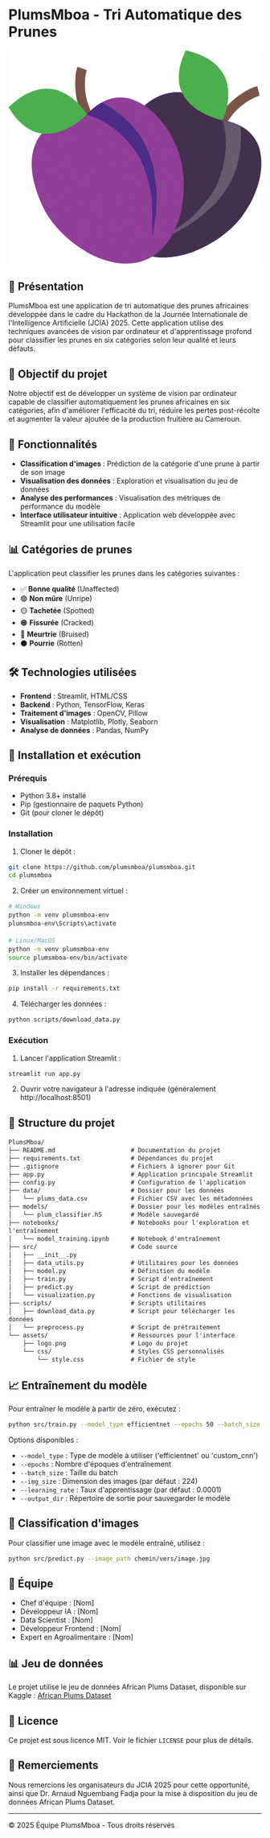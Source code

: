 # PlumsMboa - Tri Automatique des Prunes

![Logo PlumsMboa](assets/logo.png)

## 🌟 Présentation

PlumsMboa est une application de tri automatique des prunes africaines développée dans le cadre du Hackathon de la Journée Internationale de l'Intelligence Artificielle (JCIA) 2025. Cette application utilise des techniques avancées de vision par ordinateur et d'apprentissage profond pour classifier les prunes en six catégories selon leur qualité et leurs défauts.

## 🎯 Objectif du projet

Notre objectif est de développer un système de vision par ordinateur capable de classifier automatiquement les prunes africaines en six catégories, afin d'améliorer l'efficacité du tri, réduire les pertes post-récolte et augmenter la valeur ajoutée de la production fruitière au Cameroun.

## 🧠 Fonctionnalités

- **Classification d'images** : Prédiction de la catégorie d'une prune à partir de son image
- **Visualisation des données** : Exploration et visualisation du jeu de données
- **Analyse des performances** : Visualisation des métriques de performance du modèle
- **Interface utilisateur intuitive** : Application web développée avec Streamlit pour une utilisation facile

## 📊 Catégories de prunes

L'application peut classifier les prunes dans les catégories suivantes :

- ✅ **Bonne qualité** (Unaffected)
- 🟢 **Non mûre** (Unripe)
- 🟡 **Tachetée** (Spotted)
- 🟠 **Fissurée** (Cracked)
- 🔴 **Meurtrie** (Bruised)
- ⚫ **Pourrie** (Rotten)

## 🛠️ Technologies utilisées

- **Frontend** : Streamlit, HTML/CSS
- **Backend** : Python, TensorFlow, Keras
- **Traitement d'images** : OpenCV, Pillow
- **Visualisation** : Matplotlib, Plotly, Seaborn
- **Analyse de données** : Pandas, NumPy

## 🚀 Installation et exécution

### Prérequis

- Python 3.8+ installé
- Pip (gestionnaire de paquets Python)
- Git (pour cloner le dépôt)

### Installation

1. Cloner le dépôt :
```bash
git clone https://github.com/plumsmboa/plumsmboa.git
cd plumsmboa
```

2. Créer un environnement virtuel :
```bash
# Windows
python -m venv plumsmboa-env
plumsmboa-env\Scripts\activate

# Linux/MacOS
python -m venv plumsmboa-env
source plumsmboa-env/bin/activate
```

3. Installer les dépendances :
```bash
pip install -r requirements.txt
```

4. Télécharger les données :
```bash
python scripts/download_data.py
```

### Exécution

1. Lancer l'application Streamlit :
```bash
streamlit run app.py
```

2. Ouvrir votre navigateur à l'adresse indiquée (généralement http://localhost:8501)

## 📂 Structure du projet

```
PlumsMboa/
├── README.md                     # Documentation du projet
├── requirements.txt              # Dépendances du projet
├── .gitignore                    # Fichiers à ignorer pour Git
├── app.py                        # Application principale Streamlit
├── config.py                     # Configuration de l'application
├── data/                         # Dossier pour les données
│   └── plums_data.csv            # Fichier CSV avec les métadonnées
├── models/                       # Dossier pour les modèles entraînés
│   └── plum_classifier.h5        # Modèle sauvegardé
├── notebooks/                    # Notebooks pour l'exploration et l'entraînement
│   └── model_training.ipynb      # Notebook d'entraînement
├── src/                          # Code source
│   ├── __init__.py
│   ├── data_utils.py             # Utilitaires pour les données
│   ├── model.py                  # Définition du modèle
│   ├── train.py                  # Script d'entraînement
│   ├── predict.py                # Script de prédiction
│   └── visualization.py          # Fonctions de visualisation
├── scripts/                      # Scripts utilitaires
│   ├── download_data.py          # Script pour télécharger les données
│   └── preprocess.py             # Script de prétraitement
└── assets/                       # Ressources pour l'interface
    ├── logo.png                  # Logo du projet
    └── css/                      # Styles CSS personnalisés
        └── style.css             # Fichier de style
```

## 📈 Entraînement du modèle

Pour entraîner le modèle à partir de zéro, exécutez :

```bash
python src/train.py --model_type efficientnet --epochs 50 --batch_size 32
```

Options disponibles :
- `--model_type` : Type de modèle à utiliser ('efficientnet' ou 'custom_cnn')
- `--epochs` : Nombre d'époques d'entraînement
- `--batch_size` : Taille du batch
- `--img_size` : Dimension des images (par défaut : 224)
- `--learning_rate` : Taux d'apprentissage (par défaut : 0.0001)
- `--output_dir` : Répertoire de sortie pour sauvegarder le modèle

## 🧪 Classification d'images

Pour classifier une image avec le modèle entraîné, utilisez :

```bash
python src/predict.py --image_path chemin/vers/image.jpg
```

## 👥 Équipe

- Chef d'équipe : [Nom]
- Développeur IA : [Nom]
- Data Scientist : [Nom]
- Développeur Frontend : [Nom]
- Expert en Agroalimentaire : [Nom]

## 📊 Jeu de données

Le projet utilise le jeu de données African Plums Dataset, disponible sur Kaggle : [African Plums Dataset](https://www.kaggle.com/datasets/arnaudfadja/african-plums-quality-and-defect-assessment-data)

## 📄 Licence

Ce projet est sous licence MIT. Voir le fichier `LICENSE` pour plus de détails.

## 🙏 Remerciements

Nous remercions les organisateurs du JCIA 2025 pour cette opportunité, ainsi que Dr. Arnaud Nguembang Fadja pour la mise à disposition du jeu de données African Plums Dataset.

---

© 2025 Équipe PlumsMboa - Tous droits réservés 
